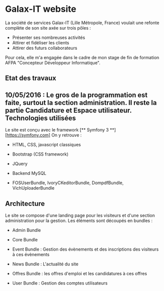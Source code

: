 Galax-IT website
========================

La société de services Galax-IT (Lille Métropole, France) voulait une refonte complète de son site axée sur trois pôles :
* Présenter ses nombreuses activités
* Attirer et fidéliser les clients
* Attirer des futurs collaborateurs

Pour cela, elle m'a engagée dans le cadre de mon stage de fin de formation AFPA "Concepteur Développeur Informatique".

Etat des travaux
----------------

10/05/2016 : Le gros de la programmation est faite, surtout la section administration. Il reste la partie Candidature et Espace utilisateur.
Technologies utilisées
----------------------

Le site est conçu avec le framework [** Symfony 3 **] [https://symfony.com] On y retrouve :

  * HTML, CSS, javascript classiques

  * Bootstrap (CSS framework)

  * JQuery

  * Backend MySQL

  * FOSUserBundle, IvoryCKeditorBundle, DompdfBundle, VichUploaderBundle

Architecture
------------
Le site se compose d'une landing page pour les visiteurs et d'une section administration pour la gestion. Les éléments sont découpés en bundles :

  * Admin Bundle

  * Core Bundle

  * Event Bundle : Gestion des évènements et des inscriptions des visiteurs à ces évènements

  * News Bundle : L'actualité du site

  * Offres Bundle : les offres d'emploi et les candidatures à ces offres

  * User Bundle : Gestion des comptes utilisateurs